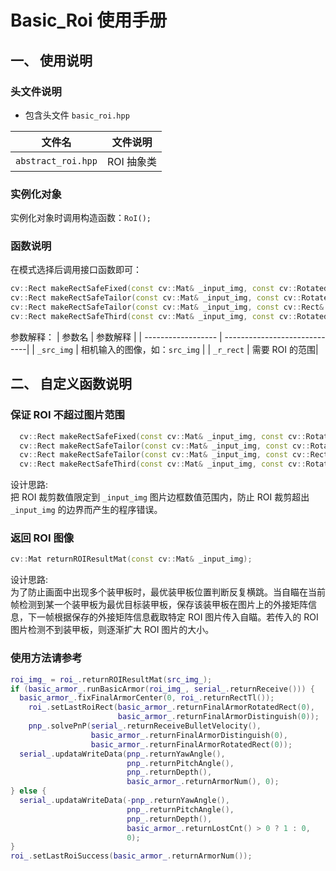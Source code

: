 # Basic_Roi 使用手册

## 一、 使用说明


### 头文件说明

- 包含头文件 `basic_roi.hpp`

| 文件名                  | 文件说明                                   |
| ---------------------- | ------------------------------------------- |
| `abstract_roi.hpp`     | ROI 抽象类           |
### 实例化对象

实例化对象时调用构造函数：`RoI();`
  
### 函数说明

在模式选择后调用接口函数即可：

```cpp
cv::Rect makeRectSafeFixed(const cv::Mat& _input_img, const cv::RotatedRect& _r_rect);
cv::Rect makeRectSafeTailor(const cv::Mat& _input_img, const cv::RotatedRect& _r_rect);
cv::Rect makeRectSafeTailor(const cv::Mat& _input_img, const cv::Rect& _r_rect);
cv::Rect makeRectSafeThird(const cv::Mat& _input_img, const cv::RotatedRect& _r_rect);
```
参数解释：
|      参数名         |           参数解释             |
| ------------------ | -----------------------------|
| `_src_img`         | 相机输入的图像，如：`src_img` |
| `_r_rect`          | 需要 ROI 的范围|

## 二、 自定义函数说明


### 保证 ROI 不超过图片范围

```cpp
  cv::Rect makeRectSafeFixed(const cv::Mat& _input_img, const cv::RotatedRect& _r_rect);
  cv::Rect makeRectSafeTailor(const cv::Mat& _input_img, const cv::RotatedRect& _r_rect);
  cv::Rect makeRectSafeTailor(const cv::Mat& _input_img, const cv::Rect& _r_rect);
  cv::Rect makeRectSafeThird(const cv::Mat& _input_img, const cv::RotatedRect& _r_rect);
```

  设计思路:  
  把 ROI 裁剪数值限定到 `_input_img` 图片边框数值范围内，防止 ROI 裁剪超出 `_input_img` 的边界而产生的程序错误。  

### 返回 ROI 图像

  ```cpp
  cv::Mat returnROIResultMat(const cv::Mat& _input_img);
  ```

  设计思路:    
  为了防止画面中出现多个装甲板时，最优装甲板位置判断反复横跳。当自瞄在当前帧检测到某一个装甲板为最优目标装甲板，保存该装甲板在图片上的外接矩阵信息，下一帧根据保存的外接矩阵信息截取特定 ROI 图片传入自瞄。若传入的 ROI 图片检测不到装甲板，则逐渐扩大 ROI 图片的大小。  
  
 
### 使用方法请参考
  ```cpp
  roi_img_ = roi_.returnROIResultMat(src_img_);
  if (basic_armor_.runBasicArmor(roi_img_, serial_.returnReceive())) {
    basic_armor_.fixFinalArmorCenter(0, roi_.returnRectTl());
      roi_.setLastRoiRect(basic_armor_.returnFinalArmorRotatedRect(0),
                          basic_armor_.returnFinalArmorDistinguish(0));
      pnp_.solvePnP(serial_.returnReceiveBulletVelocity(),
                    basic_armor_.returnFinalArmorDistinguish(0),
                    basic_armor_.returnFinalArmorRotatedRect(0));
    serial_.updataWriteData(pnp_.returnYawAngle(),
                            pnp_.returnPitchAngle(),
                            pnp_.returnDepth(),
                            basic_armor_.returnArmorNum(), 0);
  } else {
    serial_.updataWriteData(-pnp_.returnYawAngle(),
                            pnp_.returnPitchAngle(),
                            pnp_.returnDepth(),
                            basic_armor_.returnLostCnt() > 0 ? 1 : 0,
                            0);
  }
  roi_.setLastRoiSuccess(basic_armor_.returnArmorNum());
  ```

